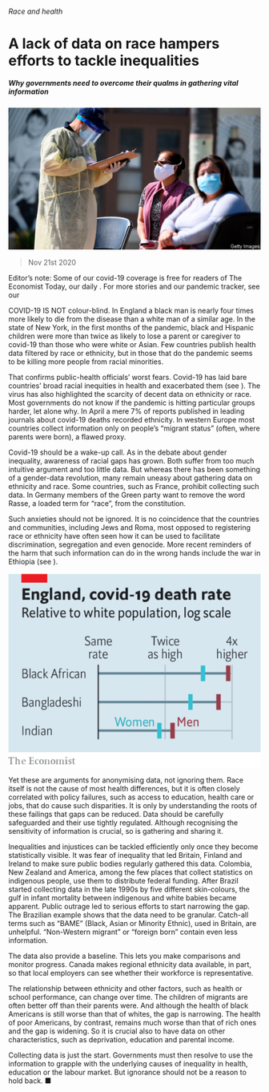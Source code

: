 ###### Race and health

# A lack of data on race hampers efforts to tackle inequalities 

##### Why governments need to overcome their qualms in gathering vital information 

![image](images/20201121_LDP502.jpg) 

> Nov 21st 2020 

Editor’s note: Some of our covid-19 coverage is free for readers of The Economist Today, our daily . For more stories and our pandemic tracker, see our 

COVID-19 IS NOT colour-blind. In England a black man is nearly four times more likely to die from the disease than a white man of a similar age. In the state of New York, in the first months of the pandemic, black and Hispanic children were more than twice as likely to lose a parent or caregiver to covid-19 than those who were white or Asian. Few countries publish health data filtered by race or ethnicity, but in those that do the pandemic seems to be killing more people from racial minorities. 

That confirms public-health officials’ worst fears. Covid-19 has laid bare countries’ broad racial inequities in health and exacerbated them (see ). The virus has also highlighted the scarcity of decent data on ethnicity or race. Most governments do not know if the pandemic is hitting particular groups harder, let alone why. In April a mere 7% of reports published in leading journals about covid-19 deaths recorded ethnicity. In western Europe most countries collect information only on people’s “migrant status” (often, where parents were born), a flawed proxy. 


Covid-19 should be a wake-up call. As in the debate about gender inequality, awareness of racial gaps has grown. Both suffer from too much intuitive argument and too little data. But whereas there has been something of a gender-data revolution, many remain uneasy about gathering data on ethnicity and race. Some countries, such as France, prohibit collecting such data. In Germany members of the Green party want to remove the word Rasse, a loaded term for “race”, from the constitution.

Such anxieties should not be ignored. It is no coincidence that the countries and communities, including Jews and Roma, most opposed to registering race or ethnicity have often seen how it can be used to facilitate discrimination, segregation and even genocide. More recent reminders of the harm that such information can do in the wrong hands include the war in Ethiopia (see ). 

![image](images/20201121_LDC416.png) 


Yet these are arguments for anonymising data, not ignoring them. Race itself is not the cause of most health differences, but it is often closely correlated with policy failures, such as access to education, health care or jobs, that do cause such disparities. It is only by understanding the roots of these failings that gaps can be reduced. Data should be carefully safeguarded and their use tightly regulated. Although recognising the sensitivity of information is crucial, so is gathering and sharing it. 

Inequalities and injustices can be tackled efficiently only once they become statistically visible. It was fear of inequality that led Britain, Finland and Ireland to make sure public bodies regularly gathered this data. Colombia, New Zealand and America, among the few places that collect statistics on indigenous people, use them to distribute federal funding. After Brazil started collecting data in the late 1990s by five different skin-colours, the gulf in infant mortality between indigenous and white babies became apparent. Public outrage led to serious efforts to start narrowing the gap. The Brazilian example shows that the data need to be granular. Catch-all terms such as “BAME” (Black, Asian or Minority Ethnic), used in Britain, are unhelpful. “Non-Western migrant” or “foreign born” contain even less information.

The data also provide a baseline. This lets you make comparisons and monitor progress. Canada makes regional ethnicity data available, in part, so that local employers can see whether their workforce is representative. 

The relationship between ethnicity and other factors, such as health or school performance, can change over time. The children of migrants are often better off than their parents were. And although the health of black Americans is still worse than that of whites, the gap is narrowing. The health of poor Americans, by contrast, remains much worse than that of rich ones and the gap is widening. So it is crucial also to have data on other characteristics, such as deprivation, education and parental income.

Collecting data is just the start. Governments must then resolve to use the information to grapple with the underlying causes of inequality in health, education or the labour market. But ignorance should not be a reason to hold back. ■

